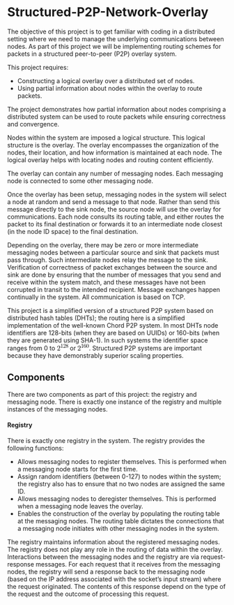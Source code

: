 # Structured-P2P-Network-Overlay

The objective of this project is to get familiar with coding in a 
distributed setting where we need to manage the underlying 
communications between nodes. 
As part of this project we will be implementing routing schemes 
for packets in a structured peer-to-peer (P2P) overlay system. 

This project requires: 
   * Constructing a logical overlay over a distributed set of nodes.
   * Using partial information about nodes within the overlay to 
        route packets. 

The project demonstrates how partial information about nodes 
comprising a distributed system can be used to route packets while 
ensuring correctness and convergence.

Nodes within the system are imposed a logical structure. 
This logical structure is the overlay. The overlay encompasses 
the organization of the nodes, their location, and how
information is maintained at each node. The logical overlay helps 
with locating nodes and routing content efficiently.

The overlay can contain any number of messaging nodes. Each 
messaging node is connected to some other messaging node.

Once the overlay has been setup, messaging nodes in the system 
will select a node at random and send a message to that node. 
Rather than send this message directly to the sink node, the 
source node will use the overlay for communications. Each node 
consults its routing table, and either routes the packet to its 
final destination or forwards it to an intermediate node closest 
(in the node ID space) to the final destination. 

Depending on the overlay, there may be zero or more intermediate 
messaging nodes between a particular source and sink that packets 
must pass through. Such intermediate nodes relay the message to 
the sink. Verification of correctness of packet exchanges between 
the source and sink are done by ensuring that the number of 
messages that you send and receive within the system match, and 
these messages have not been corrupted in transit to the intended 
recipient. Message exchanges happen continually in the system. 
All communication is based on TCP.

This project is a simplified version of a structured P2P system 
based on distributed hash tables (DHTs); the routing here is a 
simplified implementation of the well-known Chord P2P system.
In most DHTs node identifiers are 128-bits (when they are based 
on UUIDs) or 160-bits (when they are generated using SHA-1). In 
such systems the identifier space ranges from 0 to 
![](./readme_files/pow_2_128.gif) or
![](./readme_files/pow_2_160.gif).
Structured P2P systems are important because they have 
demonstrably superior scaling properties.

## Components
There are two components as part of this project: the registry and
messaging node. There is exactly one instance of the registry and 
multiple instances of the messaging nodes.

#### Registry
There is exactly one registry in the system. The registry provides 
the following functions:
* Allows messaging nodes to register themselves. This is performed 
when a messaging node starts for the first time.
* Assign random identifiers (between 0-127) to nodes within the 
system; the registry also has to ensure that no two nodes are 
assigned the same ID.
* Allows messaging nodes to deregister themselves. This is performed 
when a messaging node leaves the overlay.
* Enables the construction of the overlay by populating the routing 
table at the messaging nodes. The routing table dictates the 
connections that a messaging node initiates with other messaging
nodes in the system.

The registry maintains information about the registered messaging 
nodes. The registry does not play any role in the routing of data 
within the overlay. Interactions between the messaging nodes and 
the registry are via request-response messages. For each request 
that it receives from the messaging nodes, the registry will send a 
response back to the messaging node (based on the IP address 
associated with the socket’s input stream) where the request 
originated. The contents of this response depend on the type of the 
request and the outcome of processing this request.

#### 